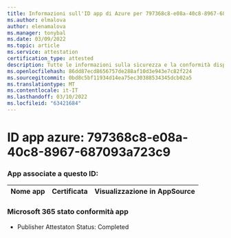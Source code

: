 ```yaml
---
title: Informazioni sull'ID app di Azure per 797368c8-e08a-40c8-8967-687093a723c9
ms.author: elmalova
author: elenamalova
ms.manager: tonybal
ms.date: 03/09/2022
ms.topic: article
ms.service: attestation
certification_type: attested
description: Tutte le informazioni sulla sicurezza e la conformità disponibili per 797368c8-e08a-40c8-8967-687093a723c9.
ms.openlocfilehash: 86dd87ecd8656757de288af10d3e943e7c82f224
ms.sourcegitcommit: 0bd8c5bf11934d14ea75ec30388534345dcb02a5
ms.translationtype: MT
ms.contentlocale: it-IT
ms.lasthandoff: 03/10/2022
ms.locfileid: "63421684"
---
```

# <a name="azure-app-id-797368c8-e08a-40c8-8967-687093a723c9"></a>ID app azure: 797368c8-e08a-40c8-8967-687093a723c9


### <a name="apps-associated-with-this-id"></a>App associate a questo ID:
| **Nome app** | **Certificata** | **Visualizzazione in AppSource** |
|--------------|---------------|-----------------------|

### <a name="microsoft-365-app-compliance-status"></a>Microsoft 365 stato conformità app
- Publisher Attestaton Status: Completed
